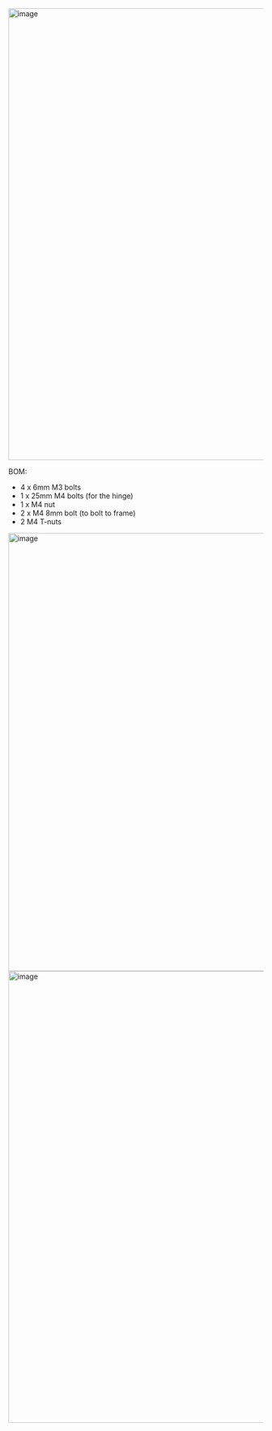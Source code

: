 <img width="892" alt="image" src="https://github.com/VzBoT3D/VzBoT-Vz330/assets/37383368/1b993b3a-d966-47dc-b5ee-64b86b0798b5">

BOM:

- 4 x 6mm M3 bolts
- 1 x 25mm M4 bolts (for the hinge)
- 1 x M4 nut
- 2 x M4 8mm bolt (to bolt to frame)
- 2 M4 T-nuts
<img width="865" alt="image" src="https://github.com/VzBoT3D/VzBoT-Vz330/assets/37383368/26dc9b19-09a2-4260-acef-3741f632d32d">


<img width="892" alt="image" src="https://github.com/VzBoT3D/VzBoT-Vz330/assets/37383368/2c8cee4d-5e24-40d0-b2b0-ac777cb14546">
